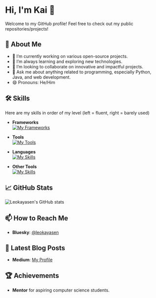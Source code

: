 # Hi, I'm Kai 👋

Welcome to my GitHub profile! Feel free to check out my public repositories/projects!

## 🚀 About Me

- 🔭 I’m currently working on various open-source projects.
- 🌱 I’m always learning and exploring new technologies.
- 👯 I’m looking to collaborate on innovative and impactful projects.
- 💬 Ask me about anything related to programming, especially Python, Java, and web development.
- 😄 Pronouns: He/Him

## 🛠️ Skills
Here are my skills in order of my level (left = fluent, right = barely used)

- **Frameworks**\
[![My Frameworks](https://skillicons.dev/icons?i=maven,gradle,npm,nodejs,discordjs&theme=dark)](https://skillicons.dev)
- **Tools**\
[![My Tools](https://skillicons.dev/icons?i=idea,replit,pycharm,vscode,mongodb,mysql,phpstorm&theme=dark)](https://skillicons.dev)
- **Languages**\
[![My Skills](https://skillicons.dev/icons?i=py,java,lua,html,css,js,md,ruby&theme=dark)](https://skillicons.dev)

- **Other Tools**\
[![My Skills](https://skillicons.dev/icons?i=robloxstudio,blender,godot,&theme=dark)](https://skillicons.dev)


## 📈 GitHub Stats

![Leokayasen's GitHub stats](https://github-readme-stats.vercel.app/api?username=Leokayasen&show_icons=true&theme=radical)

## 📫 How to Reach Me

- **Bluesky**: [@leokayasen](https://bsky.app/profile/leokayasen.bsky.social)

## 📝 Latest Blog Posts

<!-- BLOG-POST-LIST:START -->
- **Medium**: [My Profile](https://medium.com/@k.leopold)
<!-- BLOG-POST-LIST:END -->

## 🏆 Achievements

- **Mentor** for aspiring computer science students.
